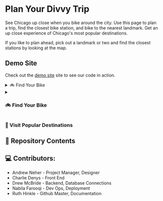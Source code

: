 # Plan Your Divvy Trip

See Chicago up close when you bike around the city. Use this page to plan a trip, find the closest bike station, and bike to the nearest landmark. 
Get an up close experience of Chicago's most popular destinations. 

If you like to plan ahead, pick out a landmark or two and find the closest stations by looking at the map. 

## Demo Site
Check out the [demo site](https://ruthhinkle.github.io/project-2/index.html) site to see our code in action. 

<details> <summary markdown="span">🚲 Find Your Bike</summary>
  Stations are color-coded on the map to indicate how many bikes are availabe. Look first for Full Stations where you'll have your pick of bike. Low stations have less than 5 bikes available, so avoid them unless your party is small and you're very close! You can't pick up bikes at Empty Stations, but you can drop bikes off there when you are done!
</details>

<details> <summary markdown="span"><h3> 🚲 Find Your Bike</h3></summary>
  Stations are color-coded on the map to indicate how many bikes are availabe. Look first for Full Stations where you'll have your pick of bike. Low stations have less than 5 bikes available, so avoid them unless your party is small and you're very close! You can't pick up bikes at Empty Stations, but you can drop bikes off there when you are done!
</details>

<!-- ### 🚲 Find Your Bike
Stations are color-coded on the map to indicate how many bikes are availabe. Look first for Full Stations where you'll have your pick of bike. Low stations have less than 5 bikes available, so avoid them unless your party is small and you're very close! You can't pick up bikes at Empty Stations, but you can drop bikes off there when you are done!  #225E6F -->

### 🗽 Visit Popular Destinations

## 📁 Repository Contents

## 💻 Contributors:
* Andrew Neher - Project Manager, Designer
* Charlie Denys - Front End
* Drew McBride - Backend, Database Connections
* Nabila Farooqi - Dev Ops, Deployment
* Ruth Hinkle - Github Master, Documentation
